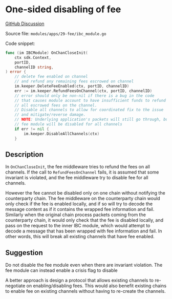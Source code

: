 # One-sided disabling of fee

[GitHub Discussion](https://github.com/cosmos/ibc-go/pull/276#discussion_r788577581)

Source file: `modules/apps/29-fee/ibc_module.go`


Code snippet:

```go
func (im IBCModule) OnChanCloseInit(
	ctx sdk.Context,
	portID,
	channelID string,
) error {
	// delete fee enabled on channel
	// and refund any remaining fees escrowed on channel
	im.keeper.DeleteFeeEnabled(ctx, portID, channelID)
	err := im.keeper.RefundFeesOnChannel(ctx, portID, channelID)
	// error should only be non-nil if there is a bug in the code
	// that causes module account to have insufficient funds to refund
	// all escrowed fees on the channel.
	// Disable all channels to allow for coordinated fix to the issue
	// and mitigate/reverse damage.
	// NOTE: Underlying application's packets will still go through, but
	// fee module will be disabled for all channels
	if err != nil {
		im.keeper.DisableAllChannels(ctx)
	}
```

## Description

In `OnChanCloseInit`, the fee middleware tries to refund the fees on all channels. If the call to `RefundFeesOnChannel` fails, it is assumed that some invariant is violated, and the fee middleware try to disable fee for all channels.

However the fee cannot be disabled only on one chain without notifying the counterparty chain. The fee middleware on the counterparty chain would only check if the fee is enabled locally, and if so will try to decode the message content as if it contains the wrapped fee information and fail. Similarly when the original chain process packets coming from the counterparty chain, it would only check that the fee is disabled locally, and pass on the request to the inner IBC module, which would attempt to decode a message that has been wrapped with fee information and fail. In other words, this will break all existing channels that have fee enabled.

## Suggestion

Do not disable the fee module even when there are invariant violation. The fee module can instead enable a crisis flag to disable

A better approach is design a protocol that allows existing channels to re-negotiate on enabling/disabling fees. This would also benefit existing chains to enable fee on existing channels without having to re-create the channels.
